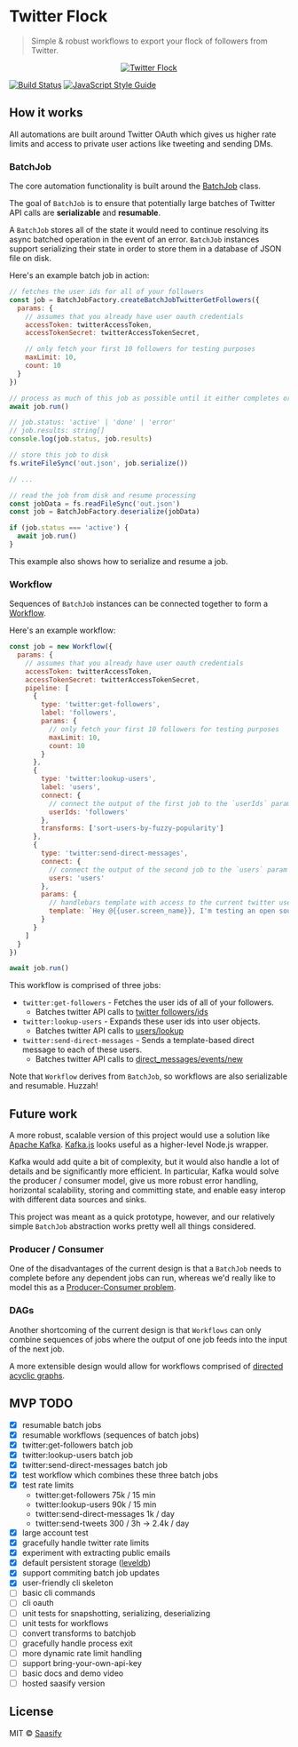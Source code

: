 # Twitter Flock

> Simple & robust workflows to export your flock of followers from Twitter.

<p align="center">
  <a href="https://saasify.sh" title="Saasify">
    <img src="https://raw.githubusercontent.com/saasify-sh/twitter-flock/master/media/twitter.jpg" alt="Twitter Flock" />
  </a>
</p>

[![Build Status](https://travis-ci.com/saasify-sh/twitter-flock.svg?branch=master)](https://travis-ci.com/saasify-sh/twitter-flock) [![JavaScript Style Guide](https://img.shields.io/badge/code_style-standard-brightgreen.svg)](https://standardjs.com)

## How it works

All automations are built around Twitter OAuth which gives us higher rate limits and access to private user actions like tweeting and sending DMs.

### BatchJob

The core automation functionality is built around the [BatchJob](./lib/batch-job.js) class.

The goal of `BatchJob` is to ensure that potentially large batches of Twitter API calls are **serializable** and **resumable**.

A `BatchJob` stores all of the state it would need to continue resolving its async batched operation in the event of an error. `BatchJob` instances support serializing their state in order to store them in a database of JSON file on disk.

Here's an example batch job in action:

```js
// fetches the user ids for all of your followers
const job = BatchJobFactory.createBatchJobTwitterGetFollowers({
  params: {
    // assumes that you already have user oauth credentials
    accessToken: twitterAccessToken,
    accessTokenSecret: twitterAccessTokenSecret,

    // only fetch your first 10 followers for testing purposes
    maxLimit: 10,
    count: 10
  }
})

// process as much of this job as possible until it either completes or errors
await job.run()

// job.status: 'active' | 'done' | 'error'
// job.results: string[]
console.log(job.status, job.results)

// store this job to disk
fs.writeFileSync('out.json', job.serialize())

// ...

// read the job from disk and resume processing
const jobData = fs.readFileSync('out.json')
const job = BatchJobFactory.deserialize(jobData)

if (job.status === 'active') {
  await job.run()
}
```

This example also shows how to serialize and resume a job.

### Workflow

Sequences of `BatchJob` instances can be connected together to form a [Workflow](./lib/workflow.js).

Here's an example workflow:

```js
const job = new Workflow({
  params: {
    // assumes that you already have user oauth credentials
    accessToken: twitterAccessToken,
    accessTokenSecret: twitterAccessTokenSecret,
    pipeline: [
      {
        type: 'twitter:get-followers',
        label: 'followers',
        params: {
          // only fetch your first 10 followers for testing purposes
          maxLimit: 10,
          count: 10
        }
      },
      {
        type: 'twitter:lookup-users',
        label: 'users',
        connect: {
          // connect the output of the first job to the `userIds` param for this job
          userIds: 'followers'
        },
        transforms: ['sort-users-by-fuzzy-popularity']
      },
      {
        type: 'twitter:send-direct-messages',
        connect: {
          // connect the output of the second job to the `users` param for this job
          users: 'users'
        },
        params: {
          // handlebars template with access to the current twitter user object
          template: `Hey @{{user.screen_name}}, I'm testing an open source Twitter automation tool and you happen to be my one and only lucky test user.\n\nSorry for the spam. https://github.com/saasify-sh/twitter-flock`
        }
      }
    ]
  }
})

await job.run()
```

This workflow is comprised of three jobs:

- `twitter:get-followers` - Fetches the user ids of all of your followers.
  - Batches twitter API calls to [twitter followers/ids](https://developer.twitter.com/en/docs/accounts-and-users/follow-search-get-users/api-reference/get-followers-ids)
- `twitter:lookup-users` - Expands these user ids into user objects.
  - Batches twitter API calls to [users/lookup](https://developer.twitter.com/en/docs/accounts-and-users/follow-search-get-users/api-reference/get-users-lookup)
- `twitter:send-direct-messages` - Sends a template-based direct message to each of these users.
  - Batches twitter API calls to [direct_messages/events/new](https://developer.twitter.com/en/docs/direct-messages/sending-and-receiving/api-reference/new-event)

Note that `Workflow` derives from `BatchJob`, so workflows are also serializable and resumable. Huzzah!

## Future work

A more robust, scalable version of this project would use a solution like [Apache Kafka](https://kafka.apache.org). [Kafka.js](https://kafka.js.org) looks useful as a higher-level Node.js wrapper.

Kafka would add quite a bit of complexity, but it would also handle a lot of details and be significantly more efficient. In particular, Kafka would solve the producer / consumer model, give us more robust error handling, horizontal scalability, storing and committing state, and enable easy interop with different data sources and sinks.

This project was meant as a quick prototype, however, and our relatively simple `BatchJob` abstraction works pretty well all things considered.

### Producer / Consumer

One of the disadvantages of the current design is that a `BatchJob` needs to complete before any dependent jobs can run, whereas we'd really like to model this as a [Producer-Consumer problem](https://en.wikipedia.org/wiki/Producer%E2%80%93consumer_problem).

### DAGs

Another shortcoming of the current design is that `Workflows` can only combine sequences of jobs where the output of one job feeds into the input of the next job.

A more extensible design would allow for workflows comprised of [directed acyclic graphs](https://en.wikipedia.org/wiki/Directed_acyclic_graph).

## MVP TODO

- [x] resumable batch jobs
- [x] resumable workflows (sequences of batch jobs)
- [x] twitter:get-followers batch job
- [x] twitter:lookup-users batch job
- [x] twitter:send-direct-messages batch job
- [x] test workflow which combines these three batch jobs
- [x] test rate limits
  - twitter:get-followers 75k / 15 min
  - twitter:lookup-users 90k / 15 min
  - twitter:send-direct-messages 1k / day
  - twitter:send-tweets 300 / 3h -> 2.4k / day
- [x] large account test
- [x] gracefully handle twitter rate limits
- [x] experiment with extracting public emails
- [x] default persistent storage ([leveldb](https://github.com/Level/level))
- [x] support commiting batch job updates
- [x] user-friendly cli skeleton
- [ ] basic cli commands
- [ ] cli oauth
- [ ] unit tests for snapshotting, serializing, deserializing
- [ ] unit tests for workflows
- [ ] convert transforms to batchjob
- [ ] gracefully handle process exit
- [ ] more dynamic rate limit handling
- [ ] support bring-your-own-api-key
- [ ] basic docs and demo video
- [ ] hosted saasify version

## License

MIT © [Saasify](https://saasify.sh)
